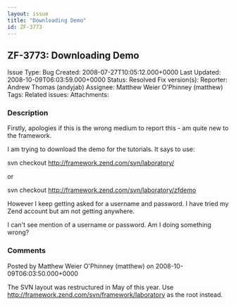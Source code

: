 ```yaml
---
layout: issue
title: "Downloading Demo"
id: ZF-3773
---
```


ZF-3773: Downloading Demo
-------------------------

 Issue Type: Bug Created: 2008-07-27T10:05:12.000+0000 Last Updated: 2008-10-09T06:03:59.000+0000 Status: Resolved Fix version(s): 
 Reporter:  Andrew Thomas (andyjab)  Assignee:  Matthew Weier O'Phinney (matthew)  Tags: 
 Related issues: 
 Attachments: 
### Description

Firstly, apologies if this is the wrong medium to report this - am quite new to the framework.

I am trying to download the demo for the tutorials. It says to use:

svn checkout <http://framework.zend.com/svn/laboratory/>

or

svn checkout <http://framework.zend.com/svn/laboratory/zfdemo>

However I keep getting asked for a username and password. I have tried my Zend account but am not getting anywhere.

I can't see mention of a username or password. Am I doing something wrong?

 

 

### Comments

Posted by Matthew Weier O'Phinney (matthew) on 2008-10-09T06:03:50.000+0000

The SVN layout was restructured in May of this year. Use <http://framework.zend.com/svn/framework/laboratory> as the root instead.

 

 